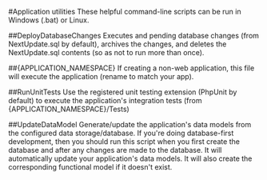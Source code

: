 #Application utilities
These helpful command-line scripts can be run in Windows (.bat) or Linux.

##DeployDatabaseChanges
Executes and pending database changes (from NextUpdate.sql by default), 
archives the changes, and deletes the NextUpdate.sql contents (so as not to run more than once).

##{APPLICATION_NAMESPACE}
If creating a non-web application, this file will execute the application (rename to match your app).

##RunUnitTests
Use the registered unit testing extension (PhpUnit by default) to execute the application's integration tests (from {APPLICATION_NAMESPACE}/Tests)

##UpdateDataModel
Generate/update the application's data models from the configured data storage/database.
If you're doing database-first development, then you should run this script when you first create the database and after any changes are made to the database.
It will automatically update your application's data models.
It will also create the corresponding functional model if it doesn't exist.